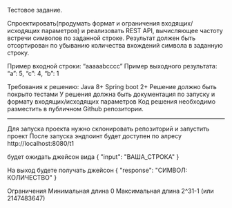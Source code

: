 Тестовое задание.

Спроектировать(продумать формат и ограничения входящих/исходящих параметров) и реализовать REST API, вычисляющее частоту встречи символов по заданной строке. Результат должен быть отсортирован по убыванию количества вхождений символа в заданную строку.

Пример входной строки: “aaaaabcccc”
Пример выходного результата: “a”: 5, “c”: 4, “b”: 1

Требования к решению:
Java 8+
Spring boot 2+
Решение должно быть покрыто тестами
У решения должна быть документация по запуску и формату входящих/исходящих параметров
Код решения необходимо разместить в публичном Github репозитории.

--------------------------------------------------------------------

Для запуска проекта нужно склонировать репозиторий и запустить проект
После запуска эндпоинт будет доступен по алресу http://localhost:8080/t1

будет ожидать джейсон вида 
{
  "input": "ВАША_СТРОКА"
}

На выход будете получать джейсон
{
    "response": "СИМВОЛ: КОЛИЧЕСТВО"
}

Ограничения
Минимальная длина 0
Максимальная длина 2^31-1 (или 2147483647)
